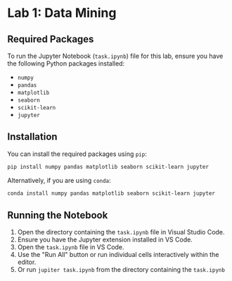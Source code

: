 # Lab 1: Data Mining

## Required Packages

To run the Jupyter Notebook (`task.ipynb`) file for this lab, ensure you have the following Python packages installed:

- `numpy`
- `pandas`
- `matplotlib`
- `seaborn`
- `scikit-learn`
- `jupyter`

## Installation

You can install the required packages using `pip`:

```bash
pip install numpy pandas matplotlib seaborn scikit-learn jupyter
```

Alternatively, if you are using `conda`:

```bash
conda install numpy pandas matplotlib seaborn scikit-learn jupyter
```

## Running the Notebook

1. Open the directory containing the `task.ipynb` file in Visual Studio Code.
2. Ensure you have the Jupyter extension installed in VS Code.
3. Open the `task.ipynb` file in VS Code.
4. Use the "Run All" button or run individual cells interactively within the editor.
5. Or run `jupiter task.ipynb` from the directory containing the `task.ipynb`
